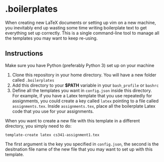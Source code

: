 # .boilerplates
When creating new LaTeX documents or setting up vim on a new machine, you inevitably end up
wasting some time writing boilerplate text to get everything set up correctly. This is a single
command-line tool to manage all the templates you may want to keep re-using.

## Instructions
Make sure you have Python (preferably Python 3) set up on your machine

 1. Clone this repository in your home directory. You will have a new folder called `.boilerplates`
 2. Add this directory to your **$PATH** variable in your `bash_profile` or `bashrc`
 3. Define all the templates you want in `config.json` inside this directory. For example, if you have
 a Latex template that you use repeatedly for assignments, you could create a key called `latex` pointing to a file called `assignments.tex`. Inside `assignments.tex`, place all the boilerplate Latex code that you use for your assignments.

 When you want to create a new file with this template in a different directory, you simply need to do:

 ```
 template-create latex cs341-assignment1.tex
 ```

 The first argument is the key you specified in `config.json`, the second is the desitnation file name
 of the new file that you may want to set up with this template.
